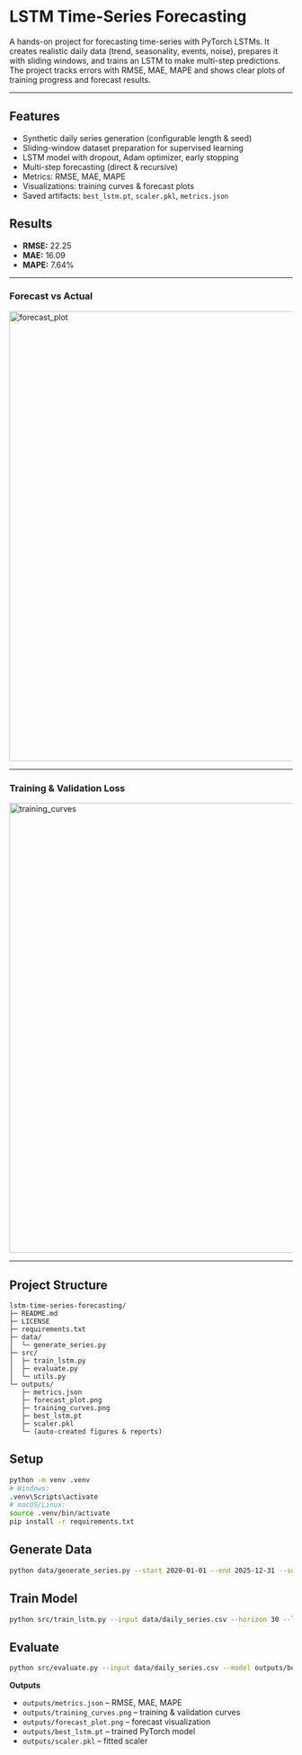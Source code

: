 # LSTM Time-Series Forecasting
A hands-on project for forecasting time-series with PyTorch LSTMs. It creates realistic daily data (trend, seasonality, events, noise), prepares it with sliding windows, and trains an LSTM to make multi-step predictions. The project tracks errors with RMSE, MAE, MAPE and shows clear plots of training progress and forecast results.

---

## Features
- Synthetic daily series generation (configurable length & seed)
- Sliding-window dataset preparation for supervised learning
- LSTM model with dropout, Adam optimizer, early stopping
- Multi-step forecasting (direct & recursive)
- Metrics: RMSE, MAE, MAPE
- Visualizations: training curves & forecast plots
- Saved artifacts: `best_lstm.pt`, `scaler.pkl`, `metrics.json`

## Results
- **RMSE:** 22.25  
- **MAE:** 16.09  
- **MAPE:** 7.64%

---
### Forecast vs Actual
<img width="1600" height="800" alt="forecast_plot" src="https://github.com/user-attachments/assets/f6dd5c67-f946-43a7-8c7c-c1f7c0711891" />

---
### Training & Validation Loss
<img width="1120" height="800" alt="training_curves" src="https://github.com/user-attachments/assets/e06d924a-3f81-4984-bed2-a8e8b5f508aa" />

---

## Project Structure
```
lstm-time-series-forecasting/
├─ README.md
├─ LICENSE
├─ requirements.txt
├─ data/
│  └─ generate_series.py
├─ src/
│  ├─ train_lstm.py
│  ├─ evaluate.py
│  └─ utils.py
└─ outputs/
   ├─ metrics.json
   ├─ forecast_plot.png
   ├─ training_curves.png
   ├─ best_lstm.pt
   ├─ scaler.pkl
   └─ (auto-created figures & reports)
```

## Setup
```bash
python -m venv .venv
# Windows:
.venv\Scripts\activate
# macOS/Linux:
source .venv/bin/activate
pip install -r requirements.txt
```

## Generate Data
```bash
python data/generate_series.py --start 2020-01-01 --end 2025-12-31 --seed 42 --out data/daily_series.csv
```

## Train Model
```bash
python src/train_lstm.py --input data/daily_series.csv --horizon 30 --lookback 60 --epochs 30 --batch-size 64 --outdir outputs --seed 42
```

## Evaluate
```bash
python src/evaluate.py --input data/daily_series.csv --model outputs/best_lstm.pt --lookback 60 --horizon 30 --outdir outputs
```

**Outputs**
- `outputs/metrics.json` – RMSE, MAE, MAPE  
- `outputs/training_curves.png` – training & validation curves  
- `outputs/forecast_plot.png` – forecast visualization  
- `outputs/best_lstm.pt` – trained PyTorch model  
- `outputs/scaler.pkl` – fitted scaler

